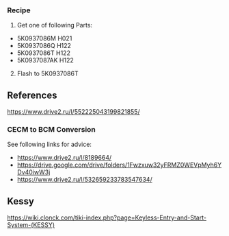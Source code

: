 ### Recipe

1. Get one of following Parts:
- 5K0937086M H021
- 5K0937086Q H122
- 5K0937086T H122
- 5K0937087AK H122
2. Flash to 5K0937086T

## References
https://www.drive2.ru/l/552225043199821855/


### CECM to BCM Conversion

See following links for advice:
- https://www.drive2.ru/l/8189664/
- https://drive.google.com/drive/folders/1Fwzxuw32yFRMZ0WEVpMyh6YDv40iwW3j
- https://www.drive2.ru/l/532659233783547634/

## Kessy
https://wiki.clonck.com/tiki-index.php?page=Keyless-Entry-and-Start-System-(KESSY)
